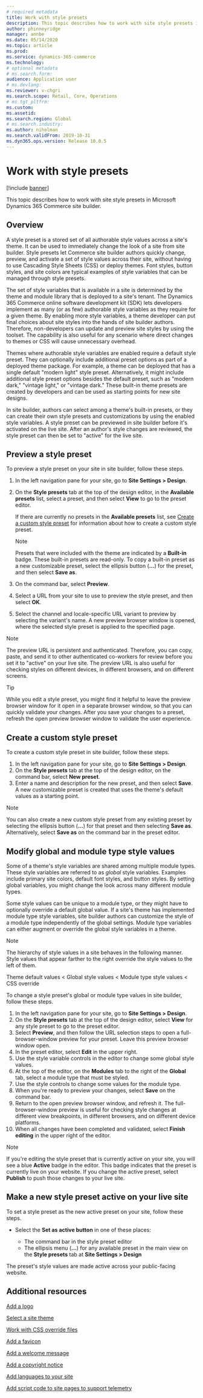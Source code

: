 ```yaml
---
# required metadata
title: Work with style presets
description: This topic describes how to work with site style presets in Microsoft Dynamics 365 Commerce site builder. 
author: phinneyridge
manager: annbe
ms.date: 05/14/2020
ms.topic: article
ms.prod: 
ms.service: dynamics-365-commerce
ms.technology: 
# optional metadata
# ms.search.form: 
audience: Application user
# ms.devlang: 
ms.reviewer: v-chgri
ms.search.scope: Retail, Core, Operations
# ms.tgt_pltfrm: 
ms.custom: 
ms.assetid: 
ms.search.region: Global
# ms.search.industry: 
ms.author: niholman
ms.search.validFrom: 2019-10-31
ms.dyn365.ops.version: Release 10.0.5
---
```


# Work with style presets

[!include [banner](includes/banner.md)]

This topic describes how to work with site style presets in Microsoft Dynamics 365 Commerce site builder.

## Overview

A style preset is a stored set of all authorable style values across a site's theme. It can be used to immediately change the look of a site from site builder. Style presets let Commerce site builder authors quickly change, preview, and activate a set of style values across their site, without having to use Cascading Style Sheets (CSS) or deploy themes. Font styles, button styles, and site colors are typical examples of style variables that can be managed through style presets.

The set of style variables that is available in a site is determined by the theme and module library that is deployed to a site's tenant. The Dynamics 365 Commerce online software development kit (SDK) lets developers implement as many (or as few) authorable style variables as they require for a given theme. By enabling more style variables, a theme developer can put final choices about site styles into the hands of site builder authors. Therefore, non-developers can update and preview site styles by using the toolset. The capability is also useful for any scenario where direct changes to themes or CSS will cause unnecessary overhead.

Themes where authorable style variables are enabled require a default style preset. They can optionally include additional preset options as part of a deployed theme package. For example, a theme can be deployed that has a single default "modern light" style preset. Alternatively, it might include additional style preset options besides the default preset, such as "modern dark," "vintage light," or "vintage dark." These built-in theme presets are created by developers and can be used as starting points for new site designs.

In site builder, authors can select among a theme's built-in presets, or they can create their own style presets and customizations by using the enabled style variables. A style preset can be previewed in site builder before it's activated on the live site. After an author's style changes are reviewed, the style preset can then be set to "active" for the live site.

## Preview a style preset

To preview a style preset on your site in site builder, follow these steps.

1. In the left navigation pane for your site, go to **Site Settings \> Design**.
1. On the **Style presets** tab at the top of the design editor, in the **Available presets** list, select a preset, and then select **View** to go to the preset editor.

    If there are currently no presets in the **Available presets** list, see [Create a custom style preset](#create-a-custom-style-preset) for information about how to create a custom style preset.

    > [!NOTE]
    > Presets that were included with the theme are indicated by a **Built-in** badge. These built-in presets are read-only. To copy a built-in preset as a new customizable preset, select the ellipsis button (**...**) for the preset, and then select **Save as**.

1. On the command bar, select **Preview**.
1. Select a URL from your site to use to preview the style preset, and then select **OK**.
1. Select the channel and locale-specific URL variant to preview by selecting the variant's name. A new preview browser window is opened, where the selected style preset is applied to the specified page.

> [!NOTE]
> The preview URL is persistent and authenticated. Therefore, you can copy, paste, and send it to other authenticated co-workers for review before you set it to "active" on your live site. The preview URL is also useful for checking styles on different devices, in different browsers, and on different screens.

> [!TIP]
> While you edit a style preset, you might find it helpful to leave the preview browser window for it open in a separate browser window, so that you can quickly validate your changes. After you save your changes to a preset, refresh the open preview browser window to validate the user experience.

## Create a custom style preset

To create a custom style preset in site builder, follow these steps.

1. In the left navigation pane for your site, go to **Site Settings \> Design**.
1. On the **Style presets** tab at the top of the design editor, on the command bar, select **New preset**.
1. Enter a name and description for the new preset, and then select **Save**. A new customizable preset is created that uses the theme's default values as a starting point.

> [!NOTE]
> You can also create a new custom style preset from any existing preset by selecting the ellipsis button (**...**) for that preset and then selecting **Save as**. Alternatively, select **Save as** on the command bar in the preset editor.

## Modify global and module type style values

Some of a theme's style variables are shared among multiple module types. These style variables are referred to as *global* style variables. Examples include primary site colors, default font styles, and button styles. By setting global variables, you might change the look across many different module types.

Some style values can be unique to a module type, or they might have to optionally override a default global value. If a site's theme has implemented module type style variables, site builder authors can customize the style of a module type independently of the global settings. Module type variables can either augment or override the global style variables in a theme.

> [!NOTE]
> The hierarchy of style values in a site behaves in the following manner. Style values that appear farther to the right override the style values to the left of them.
>
> Theme default values \< Global style values \< Module type style values \< CSS override

To change a style preset's global or module type values in site builder, follow these steps.

1. In the left navigation pane for your site, go to **Site Settings \> Design**.
1. On the **Style presets** tab at the top of the design editor, select **View** for any style preset to go to the preset editor.
1. Select **Preview**, and then follow the URL selection steps to open a full-browser-window preview for your preset. Leave this preview browser window open.
1. In the preset editor, select **Edit** in the upper right.
1. Use the style variable controls in the editor to change some global style values.
1. At the top of the editor, on the **Modules** tab to the right of the **Global** tab, select a module type that must be styled.
1. Use the style controls to change some values for the module type.
1. When you're ready to preview your changes, select **Save** on the command bar.
1. Return to the open preview browser window, and refresh it. The full-browser-window preview is useful for checking style changes at different view breakpoints, in different browsers, and on different device platforms.
1. When all changes have been completed and validated, select **Finish editing** in the upper right of the editor.

> [!NOTE]
> If you're editing the style preset that is currently active on your site, you will see a blue **Active** badge in the editor. This badge indicates that the preset is currently live on your website. If you change the active preset, select **Publish** to push those changes to your live site.

## Make a new style preset active on your live site

To set a style preset as the new active preset on your site, follow these steps.

- Select the **Set as active button** in one of these places:

    - The command bar in the style preset editor
    - The ellipsis menu (**...**) for any available preset in the main view on the **Style presets** tab at **Site Settings \> Design**

The preset's style values are made active across your public-facing website.

## Additional resources

[Add a logo](add-logo.md)

[Select a site theme](select-site-theme.md)

[Work with CSS override files](css-override-files.md)

[Add a favicon](add-favicon.md)

[Add a welcome message](add-welcome-message.md)

[Add a copyright notice](add-copyright-notice.md)

[Add languages to your site](add-languages-to-site.md)

[Add script code to site pages to support telemetry](add-telemetry.md)
